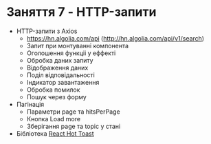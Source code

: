 # Заняття 7 - HTTP-запити

- HTTP-запити з Axios
  - https://hn.algolia.com/api (http://hn.algolia.com/api/v1/search)
  - Запит при монтуванні компонента
  - Оголошення функціі у еффекті
  - Обробка даних запиту
  - Відображення даних
  - Поділ відповідальності
  - Індикатор завантаження
  - Обробка помилок
  - Пошук через форму
- Пагінація
  - Параметри page та hitsPerPage
  - Кнопка Load more
  - Зберігання page та topic у стані
- Бібліотека [React Hot Toast](https://react-hot-toast.com/)
